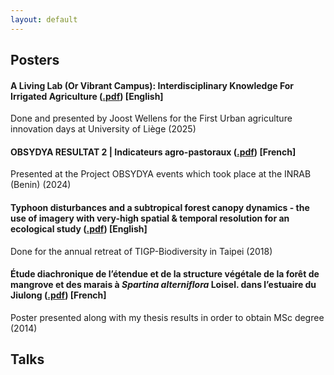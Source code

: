 ```yaml
---
layout: default
---
```

## Posters

#### A Living Lab (Or Vibrant Campus): Interdisciplinary Knowledge For Irrigated Agriculture ([.pdf](https://orbi.uliege.be/retrieve/a7985ab5-4068-4e8e-928b-df879068251c/4.6%20living%20lab%20irrigated%20urban%20agriculture%20-%20Wellens%20et%20al.pdf)) [English]
Done and presented by Joost Wellens for the First Urban agriculture innovation days at University of Liège (2025)

#### OBSYDYA RESULTAT 2 | Indicateurs agro-pastoraux ([.pdf](./Poster_Indicateurs_Jonathan.pdf)) [French]
Presented at the Project OBSYDYA events which took place at the INRAB (Benin) (2024)

#### Typhoon disturbances and a subtropical forest canopy dynamics - the use of imagery with very-high spatial & temporal resolution for an ecological study ([.pdf](./drone_canopy.pdf)) [English]
Done for the annual retreat of TIGP-Biodiversity in Taipei (2018)

#### Étude diachronique de l’étendue et de la structure végétale de la forêt de mangrove et des marais à _Spartina alterniflora_ Loisel. dans l’estuaire du Jiulong ([.pdf](./mangrove_spartina.pdf)) [French]
Poster presented along with my thesis results in order to obtain MSc degree (2014)


## Talks

####
